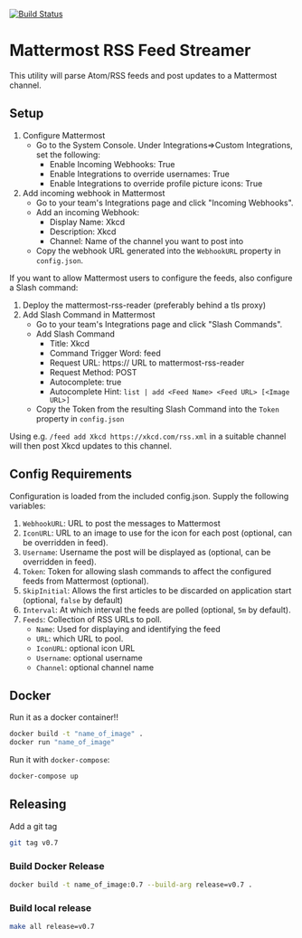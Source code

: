 [![Build Status](https://travis-ci.org/mjhuber/mattermost-rss-reader.svg?branch=master)](https://travis-ci.org/mjhuber/mattermost-rss-reader)
# Mattermost RSS Feed Streamer

This utility will parse Atom/RSS feeds and post updates to a Mattermost channel.

## Setup

1.  Configure Mattermost
    - Go to the System Console.  Under Integrations=>Custom Integrations, set the following:
      - Enable Incoming Webhooks: True
      - Enable Integrations to override usernames: True
      - Enable Integrations to override profile picture icons: True
2.  Add incoming webhook in Mattermost
    - Go to your team's Integrations page and click "Incoming Webhooks".
    - Add an incoming Webhook:
      - Display Name: Xkcd
      - Description: Xkcd
      - Channel: Name of the channel you want to post into
    - Copy the webhook URL generated into the `WebhookURL` property in `config.json`.

If you want to allow Mattermost users to configure the feeds, also configure a Slash command:

1.  Deploy the mattermost-rss-reader (preferably behind a tls proxy)
2.  Add Slash Command in Mattermost
    - Go to your team's Integrations page and click "Slash Commands".
    - Add Slash Command
      - Title: Xkcd
      - Command Trigger Word: feed
      - Request URL: https:// URL to mattermost-rss-reader
      - Request Method: POST
      - Autocomplete: true
      - Autocomplete Hint: `list | add <Feed Name> <Feed URL> [<Image URL>]`
    - Copy the Token from the resulting Slash Command into the `Token` property in `config.json`

Using e.g. `/feed add Xkcd https://xkcd.com/rss.xml` in a suitable channel will then post Xkcd
updates to this channel.

## Config Requirements

Configuration is loaded from the included config.json.  Supply the following variables:

1.  `WebhookURL`: URL to post the messages to Mattermost
3.  `IconURL`: URL to an image to use for the icon for each post (optional, can be overridden in feed).
4.  `Username`: Username the post will be displayed as (optional, can be overridden in feed).
5.  `Token`: Token for allowing slash commands to affect the configured feeds from Mattermost (optional).
6.  `SkipInitial`: Allows the first articles to be discarded on application start (optional, `false` by default)
7.  `Interval`: At which interval the feeds are polled (optional, `5m` by default).
8.  `Feeds`: Collection of RSS URLs to poll.
    - `Name`: Used for displaying and identifying the feed
    - `URL`: which URL to pool.
    - `IconURL`: optional icon URL
    - `Username`: optional username
    - `Channel`: optional channel name

## Docker

Run it as a docker container!!
```bash
docker build -t "name_of_image" .
docker run "name_of_image"
```
Run it with `docker-compose`:
```bash
docker-compose up
```

## Releasing

Add a git tag
```bash
git tag v0.7
```

### Build Docker Release

```bash
docker build -t name_of_image:0.7 --build-arg release=v0.7 .
```

### Build local release

```bash
make all release=v0.7
```
